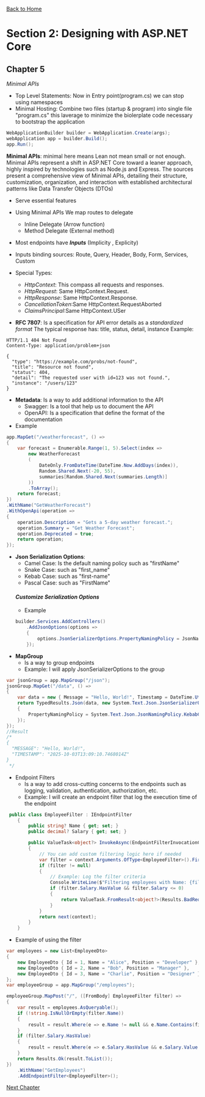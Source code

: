 [Back to Home](README.md)

# Section 2: Designing with ASP.NET Core
## Chapter 5 
*Minimal APIs*
* Top Level Statements: Now in Entry point(program.cs) we can stop using namespaces
* Minimal Hosting: Combine two files (startup & program) into single file "program.cs" this laverage to minimize the biolerplate code necessary to bootstrap the application
```C#
WebApplicationBuilder builder = WebApplication.Create(args);
webApplication app = builder.Build();
app.Run();
```
**Minimal APIs**: minimal here means Lean not mean small or not enough.
Minimal APIs represent a shift in ASP.NET Core toward a leaner approach, highly inspired by technologies such as Node.js and Express. The sources present a comprehensive view of Minimal APIs, detailing their structure, customization, organization, and interaction with established architectural patterns like Data Transfer Objects (DTOs)
- Serve essential features
- Using Minimal APIs We map routes to delegate
    - Inline Delegate (Arrow function)
    - Method Delegate (External method)
- Most endpoints have _**Inputs**_ (Implicity , Explicity)
- Inputs binding sources: Route, Query, Header, Body, Form, Services, Custom
- Special Types: 
    - _HttpContext_: This compass all requests and responses.
    - _HttpRequest_: Same HttpContext.Request.
    - _HttpResponse_: Same HttpContext.Response.
    - _CancellationToken_:Same HttpContext.RequestAborted
    - _ClaimsPrincipal_:Same HttpContext.USer

- **RFC 7807**: Is a specification for API error details as a _standardized format_
The typical response has: title, status, detail, instance
Example: 
```
HTTP/1.1 404 Not Found
Content-Type: application/problem+json

{
  "type": "https://example.com/probs/not-found",
  "title": "Resource not found",
  "status": 404,
  "detail": "The requested user with id=123 was not found.",
  "instance": "/users/123"
}
```
- **Metadata**: Is a way to add additional information to the API
    - Swagger: Is a tool that help us to document the API
    - OpenAPI: Is a specification that define the format of the documentation
- Example
```c#
app.MapGet("/weatherforecast", () =>
{
    var forecast = Enumerable.Range(1, 5).Select(index =>
        new WeatherForecast
        (
            DateOnly.FromDateTime(DateTime.Now.AddDays(index)),
            Random.Shared.Next(-20, 55),
            summaries[Random.Shared.Next(summaries.Length)]
        ))
        .ToArray();
    return forecast;
})
.WithName("GetWeatherForecast")
.WithOpenApi(operation =>
{
    operation.Description = "Gets a 5-day weather forecast.";
    operation.Summary = "Get Weather Forecast";
    operation.Deprecated = true;
    return operation;
});
```
- **Json Serialization Options**:
    - Camel Case: Is the default naming policy such as "firstName"
    - Snake Case: such as "first_name"
    - Kebab Case: such as "first-name"
    - Pascal Case: such as "FirstName"
    #### _Customize Serialization Options_
    - Example
    ```c#
    builder.Services.AddControllers()
        .AddJsonOptions(options =>
        {
            options.JsonSerializerOptions.PropertyNamingPolicy = JsonNamingPolicy.CamelCase;
        });
    ``` 
- **MapGroup**
    - Is a way to group endpoints
    - Example: I will apply JsonSerializerOptions to the group
```c#
var jsonGroup = app.MapGroup("/json");
jsonGroup.MapGet("/data", () =>
{
    var data = new { Message = "Hello, World!", Timestamp = DateTime.UtcNow };
    return TypedResults.Json(data, new System.Text.Json.JsonSerializerOptions
    {
        PropertyNamingPolicy = System.Text.Json.JsonNamingPolicy.KebabCaseUpper,
    });
});
//Result 
/*
{
  "MESSAGE": "Hello, World!",
  "TIMESTAMP": "2025-10-03T13:09:10.7468014Z"
}
 */
```
- Endpoint Filters
    - Is a way to add cross-cutting concerns to the endpoints such as logging, validation, authentication, authorization, etc.
    - Example: I will create an endpoint filter that log the execution time of the endpoint
```c#
 public class EmployeeFilter : IEndpointFilter
    {
        public string? Name { get; set; }
        public decimal? Salary { get; set; }

        public ValueTask<object?> InvokeAsync(EndpointFilterInvocationContext context, EndpointFilterDelegate next)
        {
            // You can add custom filtering logic here if needed
            var filter = context.Arguments.OfType<EmployeeFilter>().FirstOrDefault();
            if (filter != null)
            {
                // Example: Log the filter criteria
                Console.WriteLine($"Filtering employees with Name: {filter.Name}, Salary: {filter.Salary}");
                if (filter.Salary.HasValue && filter.Salary <= 0)
                {
                    return ValueTask.FromResult<object?>(Results.BadRequest("Salary must be non-negative"));
                }
            }
            return next(context);
        }
    }
```
- Example of using the filter
```c#
var employees = new List<EmployeeDto>
{
    new EmployeeDto { Id = 1, Name = "Alice", Position = "Developer" },
    new EmployeeDto { Id = 2, Name = "Bob", Position = "Manager" },
    new EmployeeDto { Id = 3, Name = "Charlie", Position = "Designer" }
};
var employeeGroup = app.MapGroup("/employees");

employeeGroup.MapPost("/", ([FromBody] EmployeeFilter filter) =>
{
    var result = employees.AsQueryable();
    if (!string.IsNullOrEmpty(filter.Name))
    {
        result = result.Where(e => e.Name != null && e.Name.Contains(filter.Name, StringComparison.OrdinalIgnoreCase));
    }
    if (filter.Salary.HasValue)
    {
        result = result.Where(e => e.Salary.HasValue && e.Salary.Value >= filter.Salary.Value);
    }
    return Results.Ok(result.ToList());
})
    .WithName("GetEmployees")
    .AddEndpointFilter<EmployeeFilter>();
```

[Next Chapter](Chapter6.MD)
